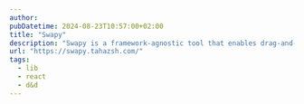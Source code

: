 ```yaml
---
author:
pubDatetime: 2024-08-23T10:57:00+02:00
title: "Swapy"
description: "Swapy is a framework-agnostic tool that enables drag-and-swap functionality in web layouts with minimal code. It allows developers to easily convert any layout into a drag-and-drop interface by specifying slots and items using simple HTML attributes. Swapy supports various frameworks like React, Vue, and Svelte, and provides options for customization, including animation styles and event listeners to track swaps. Installation is straightforward via package managers or CDN."
url: "https://swapy.tahazsh.com/"
tags:
  - lib
  - react
  - d&d
---
```

